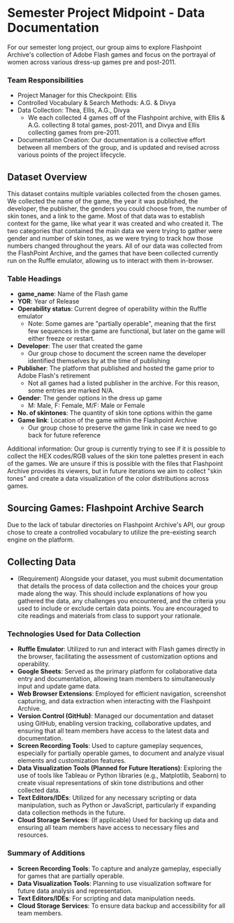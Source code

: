 # Semester Project Midpoint - Data Documentation

For our semester long project, our group aims to explore Flashpoint Archive's collection of Adobe Flash games and focus on the portrayal of women across various dress-up games pre and post-2011. 

### Team Responsibilities
- Project Manager for this Checkpoint: Ellis
- Controlled Vocabulary & Search Methods: A.G. & Divya
- Data Collection: Thea, Ellis, A.G., Divya
    - We each collected 4 games off of the Flashpoint archive, with Ellis & A.G. collecting 8 total games, post-2011, and Divya and Ellis collecting games from pre-2011.
- Documentation Creation: Our documentation is a collective effort between all members of the group, and is updated and revised across various points of the project lifecycle.

## Dataset Overview
This dataset contains multiple variables collected from the chosen games. We collected the name of the game, 
the year it was published, the developer, the publisher, the genders you could choose from, the number of skin tones, 
and a link to the game. Most of that data was to establish context for the game, like what year it was created and who created 
it. The two categories that contained the main data we were trying to gather were gender and number of skin tones, as we were trying 
to track how those numbers changed throughout the years. All of our data was collected from the FlashPoint Archive, and the games that have been collected
currently run on the Ruffle emulator, allowing us to interact with them in-browser. 

### Table Headings
- **game_name**: Name of the Flash game
- **YOR**: Year of Release
- **Operability status**: Current degree of operability within the Ruffle emulator
    - Note: Some games are "partially operable", meaning that the first few sequences in the game are functional, but later on the game will either freeze or restart.
- **Developer**: The user that created the game
    - Our group chose to document the screen name the developer identified themselves by at the time of publishing
- **Publisher**: The platform that published and hosted the game prior to Adobe Flash's retirement
    - Not all games had a listed publisher in the archive. For this reason, some entries are marked N/A.
- **Gender**: The gender options in the dress up game
    - M: Male, F: Female, M/F: Male or Female
- **No. of skintones**: The quantity of skin tone options within the game
- **Game link**: Location of the game within the Flashpoint Archive
    - Our group chose to preserve the game link in case we need to go back for future reference

Additional information: Our group is currently trying to see if it is possible to collect the HEX codes/RGB values of the skin tone palettes
present in each of the games. We are unsure if this is possible with the files that Flashpoint Archive provides its viewers, but in future iterations we aim to collect 
"skin tones" and create a data visualization of the color distributions across games. 

## Sourcing Games: Flashpoint Archive Search
Due to the lack of tabular directories on Flashpoint Archive's API, our group chose to create a controlled vocabulary to utilize the pre-existing search engine on 
the platform. 

## Collecting Data
- (Requirement) Alongside your dataset, you must submit documentation that details the process of data collection and the choices your group made along the way. 
This should include explanations of how you gathered the data, any challenges you encountered, and the criteria you used to include or exclude certain data points. 
You are encouraged to cite readings and materials from class to support your rationale.

### Technologies Used for Data Collection
- **Ruffle Emulator**: Utilized to run and interact with Flash games directly in the browser, facilitating the assessment of customization options and operability.
- **Google Sheets**: Served as the primary platform for collaborative data entry and documentation, allowing team members to simultaneously input and update game data.
- **Web Browser Extensions**: Employed for efficient navigation, screenshot capturing, and data extraction when interacting with the Flashpoint Archive.
- **Version Control (GitHub)**: Managed our documentation and dataset using GitHub, enabling version tracking, collaborative updates, and ensuring that all team members have access to the latest data and documentation.
- **Screen Recording Tools**: Used to capture gameplay sequences, especially for partially operable games, to document and analyze visual elements and customization features.
- **Data Visualization Tools (Planned for Future Iterations)**: Exploring the use of tools like Tableau or Python libraries (e.g., Matplotlib, Seaborn) to create visual representations of skin tone distributions and other collected data.
- **Text Editors/IDEs**: Utilized for any necessary scripting or data manipulation, such as Python or JavaScript, particularly if expanding data collection methods in the future.
- **Cloud Storage Services**: (If applicable) Used for backing up data and ensuring all team members have access to necessary files and resources.
### Summary of Additions
- **Screen Recording Tools**: To capture and analyze gameplay, especially for games that are partially operable.
- **Data Visualization Tools**: Planning to use visualization software for future data analysis and representation.
- **Text Editors/IDEs**: For scripting and data manipulation needs.
- **Cloud Storage Services**: To ensure data backup and accessibility for all team members.

